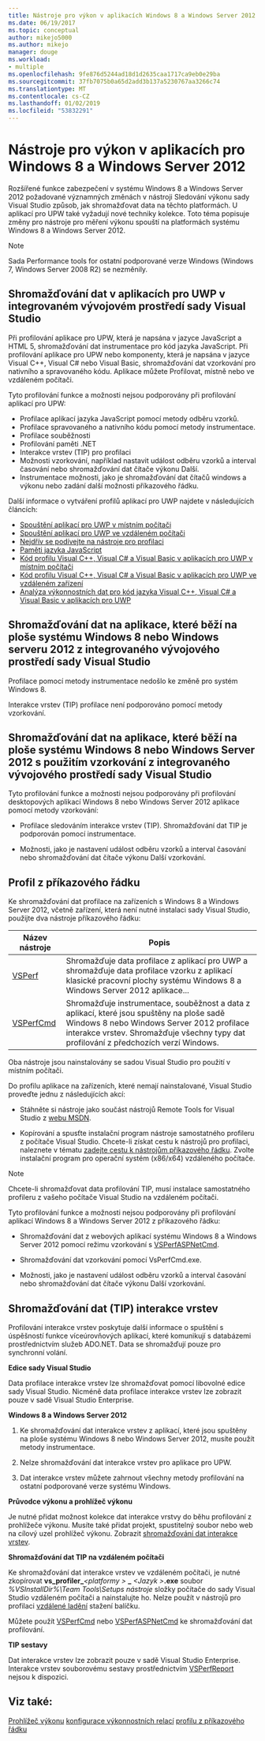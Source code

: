 ```yaml
---
title: Nástroje pro výkon v aplikacích Windows 8 a Windows Server 2012 | Dokumentace Microsoftu
ms.date: 06/19/2017
ms.topic: conceptual
author: mikejo5000
ms.author: mikejo
manager: douge
ms.workload:
- multiple
ms.openlocfilehash: 9fe876d5244ad18d1d2635caa1717ca9eb0e29ba
ms.sourcegitcommit: 37fb7075b0a65d2add3b137a5230767aa3266c74
ms.translationtype: MT
ms.contentlocale: cs-CZ
ms.lasthandoff: 01/02/2019
ms.locfileid: "53832291"
---
```

# <a name="performance-tools-on-windows-8-and-windows-server-2012-applications"></a>Nástroje pro výkon v aplikacích pro Windows 8 a Windows Server 2012

Rozšířené funkce zabezpečení v systému Windows 8 a Windows Server 2012 požadované významných změnách v nástroji Sledování výkonu sady Visual Studio způsob, jak shromažďovat data na těchto platformách. U aplikací pro UPW také vyžadují nové techniky kolekce. Toto téma popisuje změny pro nástroje pro měření výkonu spouští na platformách systému Windows 8 a Windows Server 2012.

> [!NOTE]
> Sada Performance tools for ostatní podporované verze Windows (Windows 7, Windows Server 2008 R2) se nezměnily.

## <a name="collect-data-on-uwp-apps-from-the-visual-studio-ide"></a>Shromažďování dat v aplikacích pro UWP v integrovaném vývojovém prostředí sady Visual Studio

Při profilování aplikace pro UPW, která je napsána v jazyce JavaScript a HTML 5, shromažďování dat instrumentace pro kód jazyka JavaScript. Při profilování aplikace pro UPW nebo komponenty, která je napsána v jazyce Visual C++, Visual C# nebo Visual Basic, shromažďování dat vzorkování pro nativního a spravovaného kódu. Aplikace můžete Profilovat, místně nebo ve vzdáleném počítači.

Tyto profilování funkce a možnosti nejsou podporovány při profilování aplikací pro UPW:

- Profilace aplikací jazyka JavaScript pomocí metody odběru vzorků.
- Profilace spravovaného a nativního kódu pomocí metody instrumentace.
- Profilace souběžnosti
- Profilování paměti .NET
- Interakce vrstev (TIP) pro profilaci
- Možnosti vzorkování, například nastavit událost odběru vzorků a interval časování nebo shromažďování dat čítače výkonu Další.
- Instrumentace možnosti, jako je shromažďování dat čítačů windows a výkonu nebo zadání další možnosti příkazového řádku.

Další informace o vytváření profilů aplikací pro UWP najdete v následujících článcích:

- [Spouštění aplikací pro UWP v místním počítači](/visualstudio/debugger/start-a-debugging-session-for-a-store-app-in-visual-studio-vb-csharp-cpp-and-xaml)
- [Spouštění aplikací pro UWP ve vzdáleném počítači](../debugger/run-windows-store-apps-on-a-remote-machine.md)
- [Nejdřív se podívejte na nástroje pro profilaci](profiling-feature-tour.md)
- [Paměti jazyka JavaScript](../profiling/javascript-memory.md)
- [Kód profilu Visual C++, Visual C# a Visual Basic v aplikacích pro UWP v místním počítači](https://msdn.microsoft.com/2d0c939e-0bac-48c5-b727-46f6c6113060)
- [Kód profilu Visual C++, Visual C# a Visual Basic v aplikacích pro UWP ve vzdáleném zařízení](https://msdn.microsoft.com/b932a2be-11b0-40fd-b996-75c6b6a79d22)
- [Analýza výkonnostních dat pro kód jazyka Visual C++, Visual C# a Visual Basic v aplikacích pro UWP](https://msdn.microsoft.com/5de4a413-d924-425f-afc4-e1ecfb0fca18)

## <a name="collect-data-on-apps-running-on-the-windows-8-desktop-or-on-windows-server-2012-from-the-visual-studio-ide"></a>Shromažďování dat na aplikace, které běží na ploše systému Windows 8 nebo Windows serveru 2012 z integrovaného vývojového prostředí sady Visual Studio

Profilace pomocí metody instrumentace nedošlo ke změně pro systém Windows 8.

Interakce vrstev (TIP) profilace není podporováno pomocí metody vzorkování.

## <a name="collect-data-on-apps-running-on-the-windows-8-desktop-or-on-windows-server-2012-by-using-sampling-from-the-visual-studio-ide"></a>Shromažďování dat na aplikace, které běží na ploše systému Windows 8 nebo Windows Server 2012 s použitím vzorkování z integrovaného vývojového prostředí sady Visual Studio

Tyto profilování funkce a možnosti nejsou podporovány při profilování desktopových aplikací Windows 8 nebo Windows Server 2012 aplikace pomocí metody vzorkování:

- Profilace sledováním interakce vrstev (TIP). Shromažďování dat TIP je podporován pomocí instrumentace.

- Možnosti, jako je nastavení událost odběru vzorků a interval časování nebo shromažďování dat čítače výkonu Další vzorkování.

## <a name="profile-from-the-command-line"></a>Profil z příkazového řádku

Ke shromažďování dat profilace na zařízeních s Windows 8 a Windows Server 2012, včetně zařízení, která není nutné instalaci sady Visual Studio, použijte dva nástroje příkazového řádku:

|Název nástroje|Popis|
|---------------|-----------------|
|[VSPerf](../profiling/vsperf.md)|Shromažďuje data profilace z aplikací pro UWP a shromažďuje data profilace vzorku z aplikací klasické pracovní plochy systému Windows 8 a Windows Server 2012 aplikace...|
|[VSPerfCmd](../profiling/vsperfcmd.md)|Shromažďuje instrumentace, souběžnost a data z aplikací, které jsou spuštěny na ploše sadě Windows 8 nebo Windows Server 2012 profilace interakce vrstev. Shromažďuje všechny typy dat profilování z předchozích verzí Windows.|

Oba nástroje jsou nainstalovány se sadou Visual Studio pro použití v místním počítači.

Do profilu aplikace na zařízeních, které nemají nainstalované, Visual Studio proveďte jednu z následujících akcí:

- Stáhněte si nástroje jako součást nástrojů Remote Tools for Visual Studio z [webu MSDN](http://go.microsoft.com/fwlink/?LinkID=219549).

- Kopírování a spusťte instalační program nástroje samostatného profileru z počítače Visual Studio. Chcete-li získat cestu k nástrojů pro profilaci, naleznete v tématu [zadejte cestu k nástrojům příkazového řádku](../profiling/specifying-the-path-to-profiling-tools-command-line-tools.md). Zvolte instalační program pro operační systém (x86/x64) vzdáleného počítače.

> [!NOTE]
> Chcete-li shromažďovat data profilování TIP, musí instalace samostatného profileru z vašeho počítače Visual Studio na vzdáleném počítači.

Tyto profilování funkce a možnosti nejsou podporovány při profilování aplikací Windows 8 a Windows Server 2012 z příkazového řádku:

- Shromažďování dat z webových aplikací systému Windows 8 a Windows Server 2012 pomocí režimu vzorkování s [VSPerfASPNetCmd](../profiling/vsperfaspnetcmd.md).

- Shromažďování dat vzorkování pomocí VsPerfCmd.exe.

- Možnosti, jako je nastavení událost odběru vzorků a interval časování nebo shromažďování dat čítače výkonu Další vzorkování.

## <a name="collect-tier-interaction-tip-data"></a>Shromažďování dat (TIP) interakce vrstev

Profilování interakce vrstev poskytuje další informace o spuštění s úspěšností funkce víceúrovňových aplikací, které komunikují s databázemi prostřednictvím služeb ADO.NET. Data se shromažďují pouze pro synchronní volání.

**Edice sady Visual Studio**

Data profilace interakce vrstev lze shromažďovat pomocí libovolné edice sady Visual Studio. Nicméně data profilace interakce vrstev lze zobrazit pouze v sadě Visual Studio Enterprise.

**Windows 8 a Windows Server 2012**

1. Ke shromažďování dat interakce vrstev z aplikací, které jsou spuštěny na ploše systému Windows 8 nebo Windows Server 2012, musíte použít metody instrumentace.

2. Nelze shromažďování dat interakce vrstev pro aplikace pro UPW.

3. Dat interakce vrstev můžete zahrnout všechny metody profilování na ostatní podporované verze systému Windows.

**Průvodce výkonu a prohlížeč výkonu**

Je nutné přidat možnost kolekce dat interakce vrstvy do běhu profilování z prohlížeče výkonu. Musíte také přidat projekt, spustitelný soubor nebo web na cílový uzel prohlížeč výkonu. Zobrazit [shromažďování dat interakce vrstev](../profiling/collecting-tier-interaction-data.md).

**Shromažďování dat TIP na vzdáleném počítači**

Ke shromažďování dat interakce vrstev ve vzdáleném počítači, je nutné zkopírovat **vs\_profiler\_**_\<platformy >_ **\_**  _\<Jazyk >_**.exe** soubor *%VSInstallDir%\Team Tools\Setups nástroje* složky počítače do sady Visual Studio vzdáleném počítači a nainstalujte ho. Nelze použít v nástrojů pro profilaci [vzdálené ladění](../debugger/remote-debugging.md) stažení balíčku.

Můžete použít [VSPerfCmd](../profiling/vsperfcmd.md) nebo [VSPerfASPNetCmd](../profiling/vsperfaspnetcmd.md) ke shromažďování dat profilování.

**TIP sestavy**

Dat interakce vrstev lze zobrazit pouze v sadě Visual Studio Enterprise. Interakce vrstev souborovému sestavy prostřednictvím [VSPerfReport](../profiling/vsperfreport.md) nejsou k dispozici.

## <a name="see-also"></a>Viz také:

[Prohlížeč výkonu](../profiling/performance-explorer.md)
[konfigurace výkonnostních relací](../profiling/configuring-performance-sessions.md)
[profilu z příkazového řádku](../profiling/using-the-profiling-tools-from-the-command-line.md)